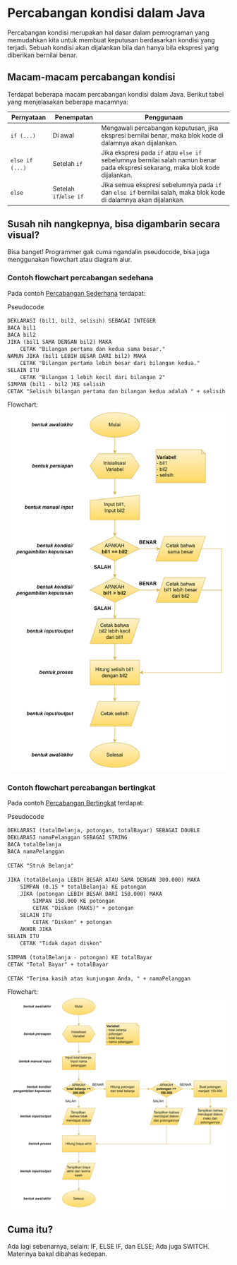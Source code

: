 # Percabangan kondisi dalam Java

Percabangan kondisi merupakan hal dasar dalam pemrograman yang memudahkan
kita untuk membuat keputusan berdasarkan kondisi yang terjadi. Sebuah kondisi
akan dijalankan bila dan hanya bila ekspresi yang diberikan bernilai benar.

## Macam-macam percabangan kondisi

Terdapat beberapa macam percabangan kondisi dalam Java.
Berikut tabel yang menjelasakan beberapa macamnya:

| Pernyataan      | Penempatan             | Penggunaan                                                                                                                      |
|-----------------|------------------------|---------------------------------------------------------------------------------------------------------------------------------|
| `if (...)`      | Di awal                | Mengawali percabangan keputusan, jika ekspresi bernilai benar, maka blok kode di dalamnya akan dijalankan.                      |
| `else if (...)` | Setelah `if`           | Jika ekspresi pada `if` atau `else if` sebelumnya bernilai salah namun benar pada ekspresi sekarang, maka blok kode dijalankan. |
| `else`          | Setelah `if`/`else if` | Jika semua ekspresi sebelumnya pada `if` dan `else if` bernilai salah, maka blok kode di dalamnya akan dijalankan.              |

## Susah nih nangkepnya, bisa digambarin secara visual?

Bisa banget! Programmer gak cuma ngandalin pseudocode, bisa juga menggunakan
flowchart atau diagram alur.

### Contoh flowchart percabangan sedehana

Pada contoh <a href="src/A_PercabanganSederhana.java">Percabangan Sederhana</a>
terdapat:

Pseudocode
```text
DEKLARASI (bil1, bil2, selisih) SEBAGAI INTEGER
BACA bil1
BACA bil2
JIKA (bil1 SAMA DENGAN bil2) MAKA
    CETAK "Bilangan pertama dan kedua sama besar."
NAMUN JIKA (bil1 LEBIH BESAR DARI bil2) MAKA
    CETAK "Bilangan pertama lebih besar dari bilangan kedua."
SELAIN ITU
    CETAK "Bilangan 1 lebih kecil dari bilangan 2"
SIMPAN (bil1 - bil2 )KE selisih
CETAK "Selisih bilangan pertama dan bilangan kedua adalah " + selisih
```

Flowchart:
![A_PercabanganSederhana.png](_images/A_PercabanganSederhana.png)

### Contoh flowchart percabangan bertingkat

Pada contoh <a href="src/B_PercabanganBertingkat.java">Percabangan Bertingkat</a>
terdapat:

Pseudocode
```text
DEKLARASI (totalBelanja, potongan, totalBayar) SEBAGAI DOUBLE
DEKLARASI namaPelanggan SEBAGAI STRING
BACA totalBelanja
BACA namaPelanggan

CETAK "Struk Belanja"

JIKA (totalBelanja LEBIH BESAR ATAU SAMA DENGAN 300.000) MAKA
    SIMPAN (0.15 * totalBelanja) KE potongan
    JIKA (potongan LEBIH BESAR DARI 150.000) MAKA
        SIMPAN 150.000 KE potongan
        CETAK "Diskon (MAKS)" + potongan
    SELAIN ITU
        CETAK "Diskon" + potongan
    AKHIR JIKA
SELAIN ITU
    CETAK "Tidak dapat diskon"

SIMPAN (totalBelanja - potongan) KE totalBayar
CETAK "Total Bayar" + totalBayar

CETAK "Terima kasih atas kunjungan Anda, " + namaPelanggan
```

Flowchart:
![B_PercabanganBertingkat.png](_images/B_PercabanganBertingkat.png)

## Cuma itu?

Ada lagi sebenarnya, selain: IF, ELSE IF, dan ELSE; Ada juga SWITCH.
Materinya bakal dibahas kedepan.
